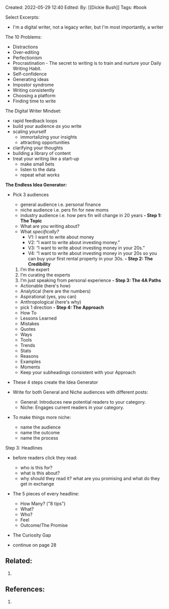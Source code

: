 Created: 2022-05-29 12:40
Edited: 
By: [[Dickie Bush]]
Tags: #book 

Select Excerpts:

- I'm a digital writer, not a legacy writer, but I'm most importantly, a writer

The 10 Problems:
- Distractions
- Over-editing
- Perfectionism
- Procrastination - The secret to writing is to train and nurture your Daily Writing Habit.
- Self-confidence
- Generating ideas
- Impostor syndrome
- Writing consistently
- Choosing a platform
- Finding time to write

The Digital Writer Mindset:
- rapid feedback loops
- build your audience *as* you write
- scaling yourself
	- immortalizing your insights
	- attracting opportunities
- clarifying your thoughts
- building a library of content
- treat your writing like a start-up
	- make small bets
	- listen to the data
	- repeat what works

**The Endless Idea Generator:**
- Pick 3 audiences
	- general audience i.e. personal finance
	- niche audience i.e. pers fin for new moms
	- industry audience i.e. how pers fin will change in 20 years
**- Step 1: The Topic**
	- What are you writing about?
	- What *specifically?*
		- V1: I want to write about money
		- V2: “I want to write about investing money.” 
		- V3: “I want to write about investing money in your 20s.” 
		- V4: “I want to write about investing money in your 20s so you can buy your first rental property in your 30s.
**- Step 2: The Credibility**
	1. I’m the expert 
	2. I’m curating the experts
	3. I’m just speaking from personal experience
**- Step 3: The 4A Paths**
	- Actionable (here's how)
	- Analytical (here are the numbers)
	- Aspirational (yes, you can)
	- Anthropological (here's why)
	- pick 1 direction
**- Step 4: The Approach**
	- How To
	- Lessons Learned
	- Mistakes
	- Quotes
	- Ways
	- Tools
	- Trends
	- Stats
	- Reasons
	- Examples
	- Moments
	- Keep your subheadings consistent with your Approach
- These 4 steps create the Idea Generator

- Write for both General and Niche audiences with different posts:
	- General: Introduces new potential readers to your category.
	- Niche: Engages current readers in your category.
- To make things more niche:
	- name the audience
	- name the outcome
	- name the process

Step 3: Headlines
- before readers click they read:
	- who is this for?
	- what is this about?
	- why should they read it? what are you promising and what do they get in exchange
- The 5 pieces of every headline:
	- How Many? ("8 tips")
	- What?
	- Who?
	- Feel
	- Outcome/The Promise
- The Curiosity Gap

- continue on page 28

## Related:
1. 

## References:
1. 